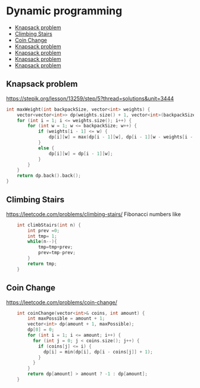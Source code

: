 # Dynamic programming

+ [Knapsack problem](#knapsack-problem)
+ [Climbing Stairs](#climbing-stairs)
+ [Coin Change](#coin-change)
+ [Knapsack problem](#knapsack-problem)
+ [Knapsack problem](#knapsack-problem)
+ [Knapsack problem](#knapsack-problem)
+ [Knapsack problem](#knapsack-problem)

## Knapsack problem
https://stepik.org/lesson/13259/step/5?thread=solutions&unit=3444

```C++ 
int maxWeight(int backpackSize, vector<int> weights) {
    vector<vector<int>> dp(weights.size() + 1, vector<int>(backpackSize + 1, 0));
    for (int i = 1; i <= weights.size(); i++) {
        for (int w = 1; w <= backpackSize; w++) {
            if (weights[i - 1] <= w) {
                dp[i][w] = max(dp[i - 1][w], dp[i - 1][w - weights[i - 1]] + weights[i - 1]);
            }
            else {
                dp[i][w] = dp[i - 1][w];
            }
        }
    }
    return dp.back().back();
}
 ```

## Climbing Stairs
https://leetcode.com/problems/climbing-stairs/
Fibonacci numbers like
```C++ 
    int climbStairs(int n) {
        int prev =0;
        int tmp= 1;
        while(n--){
            tmp=tmp+prev;
            prev=tmp-prev;
        }
        return tmp;
    }
 ```
 
 ## Coin Change
https://leetcode.com/problems/coin-change/
```C++ 
    int coinChange(vector<int>& coins, int amount) {
        int maxPossible = amount + 1;
        vector<int> dp(amount + 1, maxPossible);
        dp[0] = 0;
        for (int i = 1; i <= amount; i++) {
          for (int j = 0; j < coins.size(); j++) {
            if (coins[j] <= i) {
              dp[i] = min(dp[i], dp[i - coins[j]] + 1);
            }
          }
        }
        return dp[amount] > amount ? -1 : dp[amount];
    }
 ```
